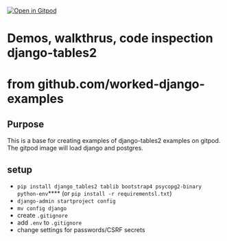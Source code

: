 [![Open in Gitpod](https://gitpod.io/button/open-in-gitpod.svg)](https://gitpod.io/#https://github.com/worked-django-examples/tables2_base)

# Demos, walkthrus, code inspection django-tables2

# from github.com/worked-django-examples 

## Purpose

This is a base for creating examples of django-tables2 examples on gitpod.
The gitpod image will load django and postgres.

## setup 

 - `pip install django_tables2 tablib bootstrap4 psycopg2-binary python-env`**** 
    (or `pip install -r requirementsl.txt`)
 - `django-admin startproject config`
 - `mv config django`
 - create `.gitignore`
 - add `.env` to `.gitignore`
 - change settings for passwords/CSRF secrets
## 
